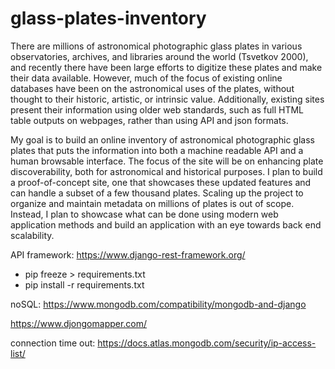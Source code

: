 # glass-plates-inventory

There are millions of astronomical photographic glass plates in various observatories, archives, and libraries around the world (Tsvetkov 2000), and recently there have been large efforts to digitize these plates and make their data available.  However, much of the focus of existing online databases have been on the astronomical uses of the plates, without thought to their historic, artistic, or intrinsic value.  Additionally, existing sites present their information using older web standards, such as full HTML table outputs on webpages, rather than using API and json formats.

My goal is to build an online inventory of astronomical photographic glass plates that puts the information into both a machine readable API and a human browsable interface.  The focus of the site will be on enhancing plate discoverability, both for astronomical and historical purposes.  I plan to build a proof-of-concept site, one that showcases these updated features and can handle a subset of a few thousand plates.  Scaling up the project to organize and maintain metadata on millions of plates is out of scope.  Instead, I plan to showcase what can be done using modern web application methods and build an application with an eye towards back end scalability.


API framework:
https://www.django-rest-framework.org/


* pip freeze > requirements.txt
* pip install -r requirements.txt


noSQL:
https://www.mongodb.com/compatibility/mongodb-and-django

https://www.djongomapper.com/

connection time out:
https://docs.atlas.mongodb.com/security/ip-access-list/